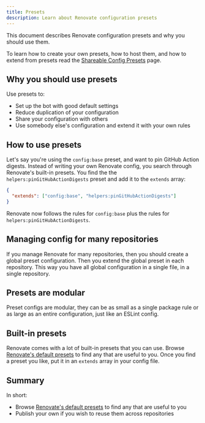 ```yaml
---
title: Presets
description: Learn about Renovate configuration presets
---
```


This document describes Renovate configuration presets and why you should use them.

To learn how to create your own presets, how to host them, and how to extend from presets read the [Shareable Config Presets](../config-presets.md) page.

## Why you should use presets

Use presets to:

- Set up the bot with good default settings
- Reduce duplication of your configuration
- Share your configuration with others
- Use somebody else's configuration and extend it with your own rules

## How to use presets

Let's say you're using the `config:base` preset, and want to pin GitHub Action digests.
Instead of writing your own Renovate config, you search through Renovate's built-in presets.
You find the the `helpers:pinGitHubActionDigests` preset and add it to the `extends` array:

```json
{
  "extends": ["config:base", "helpers:pinGitHubActionDigests"]
}
```

Renovate now follows the rules for `config:base` plus the rules for `helpers:pinGitHubActionDigests`.

## Managing config for many repositories

If you manage Renovate for many repositories, then you should create a global preset configuration.
Then you extend the global preset in each repository.
This way you have all global configuration in a single file, in a single repository.

## Presets are modular

Preset configs are modular, they can be as small as a single package rule or as large as an entire configuration, just like an ESLint config.

## Built-in presets

Renovate comes with a lot of built-in presets that you can use.
Browse [Renovate's default presets](https://docs.renovatebot.com/presets-default/) to find any that are useful to you.
Once you find a preset you like, put it in an `extends` array in your config file.

## Summary

In short:

- Browse [Renovate's default presets](https://docs.renovatebot.com/presets-default/) to find any that are useful to you
- Publish your own if you wish to reuse them across repositories
